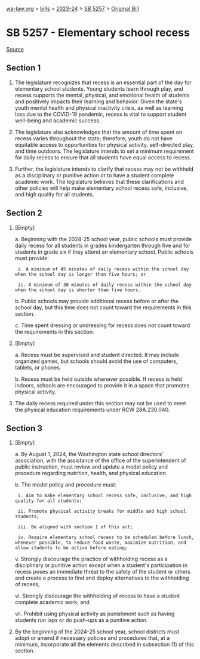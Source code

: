 [wa-law.org](/) > [bills](/bills/) > [2023-24](/bills/2023-24) > [SB 5257](/bills/2023-24/sb/5257/) > [Original Bill](/bills/2023-24/sb/5257/1/)

# SB 5257 - Elementary school recess

[Source](http://lawfilesext.leg.wa.gov/biennium/2023-24/Pdf/Bills/Senate%20Bills/5257.pdf)

## Section 1
1. The legislature recognizes that recess is an essential part of the day for elementary school students. Young students learn through play, and recess supports the mental, physical, and emotional health of students and positively impacts their learning and behavior. Given the state's youth mental health and physical inactivity crisis, as well as learning loss due to the COVID-19 pandemic, recess is vital to support student well-being and academic success.

2. The legislature also acknowledges that the amount of time spent on recess varies throughout the state; therefore, youth do not have equitable access to opportunities for physical activity, self-directed play, and time outdoors. The legislature intends to set a minimum requirement for daily recess to ensure that all students have equal access to recess.

3. Further, the legislature intends to clarify that recess may not be withheld as a disciplinary or punitive action or to have a student complete academic work. The legislature believes that these clarifications and other policies will help make elementary school recess safe, inclusive, and high quality for all students.

## Section 2
1. [Empty]

    a. Beginning with the 2024-25 school year, public schools must provide daily recess for all students in grades kindergarten through five and for students in grade six if they attend an elementary school. Public schools must provide:

        i. A minimum of 45 minutes of daily recess within the school day when the school day is longer than five hours; or

        ii. A minimum of 30 minutes of daily recess within the school day when the school day is shorter than five hours.

    b. Public schools may provide additional recess before or after the school day, but this time does not count toward the requirements in this section.

    c. Time spent dressing or undressing for recess does not count toward the requirements in this section.

2. [Empty]

    a. Recess must be supervised and student directed. It may include organized games, but schools should avoid the use of computers, tablets, or phones.

    b. Recess must be held outside whenever possible. If recess is held indoors, schools are encouraged to provide it in a space that promotes physical activity.

3. The daily recess required under this section may not be used to meet the physical education requirements under RCW 28A.230.040.

## Section 3
1. [Empty]

    a. By August 1, 2024, the Washington state school directors' association, with the assistance of the office of the superintendent of public instruction, must review and update a model policy and procedure regarding nutrition, health, and physical education.

    b. The model policy and procedure must:

        i. Aim to make elementary school recess safe, inclusive, and high quality for all students;

        ii. Promote physical activity breaks for middle and high school students;

        iii. Be aligned with section 1 of this act;

        iv. Require elementary school recess to be scheduled before lunch, whenever possible, to reduce food waste, maximize nutrition, and allow students to be active before eating;

    v. Strongly discourage the practice of withholding recess as a disciplinary or punitive action except when a student's participation in recess poses an immediate threat to the safety of the student or others and create a process to find and deploy alternatives to the withholding of recess;

    vi. Strongly discourage the withholding of recess to have a student complete academic work; and

    vii. Prohibit using physical activity as punishment such as having students run laps or do push-ups as a punitive action.

2. By the beginning of the 2024-25 school year, school districts must adopt or amend if necessary policies and procedures that, at a minimum, incorporate all the elements described in subsection (1) of this section.
